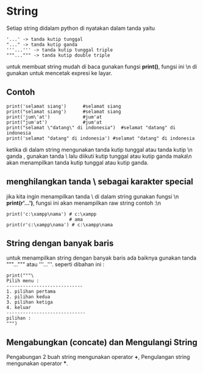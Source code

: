 # String 
Setiap string didalam python di nyatakan dalam  tanda yaitu
	
	'...' -> tanda kutip tunggal
	"..." -> tanda kutip ganda 
	'''...''' -> tanda kutip tunggal triple
	"""...""" -> tanda kutip double triple


untuk membuat string mudah di baca gunakan fungsi **print()**, fungsi ini \n
di gunakan untuk mencetak expresi ke layar.

## Contoh
	print('selamat siang') 		#selamat siang
	print("selamat siang')		#selamat siang
	print('jum\'at')			#jum'at
	print("jum'at')				#jum'at
	print("selamat \"datang\" di indonesia")  #selamat "datang" di indonesia
	print('selamat "datang" di indonesia') #selamat "datang" di indonesia

ketika di dalam string mengunakan tanda kutip tunggal atau tanda kutip \n
ganda , gunakan tanda \ lalu diikuti kutip tunggal atau kutip ganda maka\n
akan menampilkan tanda kutip tunggal atau kutip ganda.
 
## menghilangkan tanda \ sebagai karakter special
jika kita ingin menampilkan tanda \ di dalam string gunakan fungsi \n
**print(r'...')**, fungsi ini akan menampilkan raw string contoh :\n
	
	print('c:\xampp\nama') # c:\xampp
						   # ama
	print(r'c:\xampp\nama') # c:\xampp\nama

## String dengan banyak baris 
untuk menampilkan string dengan banyak baris ada baiknya gunakan tanda 
"""...""" atau '''...'''. seperti dibahan ini : 
	
	print("""\
	Pilih menu :
	----------------------------
	1. pilihan pertama
	2. pilihan kedua
	3. pilihan ketiga
	4. keluar
	-----------------------------
	pilihan : 
	""")


## Mengabungkan (concate) dan Mengulangi String
Pengabungan 2 buah string mengunakan operator **+**, Pengulangan string 
mengunakan operator __*__.
